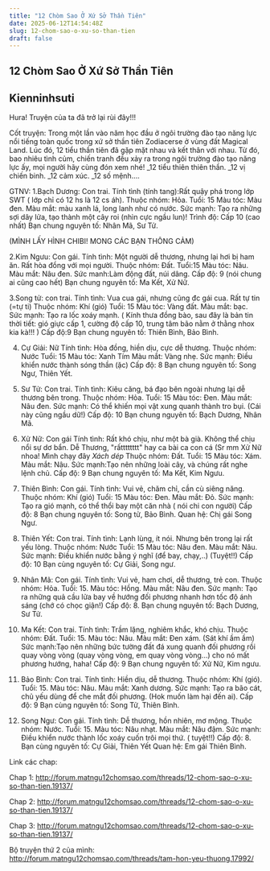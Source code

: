 ```yaml
---
title: "12 Chòm Sao Ở Xứ Sở Thần Tiên"
date: 2025-06-12T14:54:48Z
slug: 12-chom-sao-o-xu-so-than-tien
draft: false
---
```


## 12 Chòm Sao Ở Xứ Sở Thần Tiên

## Kienninhsuti

Hura! Truyện của ta đã trở lại rùi đây!!!
 
 
 
Cốt truyện:
Trong một lần vào năm học đầu ở ngôi trường đào tạo năng lực nổi tiếng toàn quốc trong xứ sở thần tiên Zodiacerse ở vùng đất Magical Land. Lúc đó, 12 tiểu thần tiên đã gặp mặt nhau và kết thân với nhau. Từ đó, bao nhiêu tình củm, chiến tranh đều xảy ra trong ngôi trường đào tạo năng lực ấy, mọi người hãy cùng đón xem nhé!
_12 tiểu thiên thiên thần.
_12 vị chiến binh.
_12 cảm xúc.
_12 số mệnh....
 
 
 
 
 
GTNV:
1.Bạch Dương: Con trai.
Tính tình (tính tang):Rất quậy phá trong lớp SWT ( lớp chỉ có 12 hs là 12 cs áh).
Thuộc nhóm: Hỏa.
Tuổi: 15
Màu tóc: Màu đen.
Màu mắt: màu xanh lá, long lanh như có nước.
Sức mạnh: Tạo ra những sợi dây lửa, tạo thành một cây roi (nhìn cực ngầu lun)!
Trình độ: Cấp 10 (cao nhất)
Bạn chung nguyên tố: Nhân Mã, Sư Tử.
 
 

 
(MÌNH LẤY HÌNH CHIBI! MONG CÁC BẠN THÔNG CẢM)
 
 
2.Kim Ngưu: Con gái.
Tính tình: Một người dễ thương, nhưng lại hơi bị ham ăn. Rất hòa đồng với mọi người.
Thuộc nhóm: Đất.
Tuổi:15
Màu tóc: Nâu.
Màu mắt: Nâu đen.
Sức manh:Làm động đất, núi dâng.
Cấp độ: 9 (nói chung ai cũng cao hết)
Bạn chung nguyên tố: Ma Kết, Xử Nữ.
 

 
 
3.Song tử: con trai.
Tính tình: Vua cua gái, nhưng cũng đc gái cua. Rất tự tin (=tự ti)
Thuộc nhóm: Khí (gió)
Tuổi: 15
Màu tóc: Vàng đất.
Màu mắt: bạc.
Sức mạnh: Tạo ra lốc xoáy mạnh. ( Kính thưa đồng bào, sau đây là bản tin thời tiết: gió giực cấp 1, cường độ cấp 10, trung tâm bão nằm ở thằng nhox kia kà!!!  )
Cấp độ:9
Bạn chung nguyên tố: Thiên Bình, Bảo Bình.
 

 
4. Cự Giải: Nữ
Tính tình: Hòa đồng, hiền dịu, cực dễ thương.
Thuộc nhóm: Nước
Tuổi: 15
Màu tóc: Xanh Tím
Màu mắt: Vàng nhẹ.
Sức mạnh: Điều khiển nước thành sóng thần (ặc)
Cấp độ: 8
Bạn chung nguyên tố: Song Ngư, Thiên Yết.
 
 

 
5. Sư Tử: Con trai.
Tính tình: Kiêu căng, bá đạo bên ngoài nhưng lại dễ thương bên trong.
Thuộc nhóm: Hỏa.
Tuổi: 15
Màu tóc: Đen.
Màu mắt: Nâu đen.
Sức mạnh: Có thể khiến mọi vật xung quanh thành tro bụi. (Cái này cũng ngầu dữ!)
Cấp độ: 10
Bạn chung nguyên tố: Bạch Dương, Nhân Mã.
 

 
6. Xử Nữ: Con gái
Tính tình: Rất khó chịu, như một bà già. Không thể chịu nổi sự dơ bẩn. Dễ Thương, "rấtttttttt" hay ca bài ca con cá (Sr mm Xử Nữ nhoa! Mình chạy đây *Xách dép*
Thuộc nhóm: Đất.
Tuổi: 15
Màu tóc: Xám.
Màu mắt: Nâu.
Sức mạnh:Tạo nên những loài cây, và chúng rất nghe lệnh chủ.
Cấp độ: 9
Bạn chung nguyên tố: Ma Kết, Kim Ngưu.
 

 
 
 
7. Thiên Bình: Con gái.
Tính tình: Vui vẻ, chăm chỉ, cần cù siêng năng.
Thuộc nhóm: Khí (gió)
Tuổi: 15
Màu tóc: Đen.
Màu mắt: Đỏ.
Sức mạnh: Tạo ra gió mạnh, có thể thổi bay một căn nhà ( nói chi con người)
Cấp độ: 8
Bạn chung nguyên tố: Song tử, Bảo Bình.
Quan hệ: Chị gái Song Ngư.

 
 
8. Thiên Yết: Con trai.
Tính tình: Lạnh lùng, ít nói. Nhưng bên trong lại rất yếu lòng.
Thuộc nhóm: Nước
Tuổi: 15
Màu tóc: Nâu đen.
Màu mắt: Nâu.
Sức mạnh: Điều khiển nước bằng ý nghĩ (để bay, chạy,..) (Tuyệt!!)
Cấp độ: 10
Bạn cùng nguyên tố: Cự Giải, Song ngư.
 

 
 
9. Nhân Mã: Con gái.
Tính tình: Vui vẻ, ham chơi, dễ thương, trẻ con.
Thuộc nhóm: Hỏa.
Tuổi: 15.
Màu tóc: Hồng.
Màu mắt: Nâu đen.
Sức mạnh: Tạo ra những quả cầu lửa bay về hướng đối phương nhanh hơn tốc độ ánh sáng (chớ có chọc giận!)
Cấp độ: 8.
Bạn chung nguyên tố: Bạch Dương, Sư Tử.
 

 
 
10. Ma Kết: Con trai.
Tính tình: Trầm lặng, nghiêm khắc, khó chịu.
Thuộc nhóm: Đất.
Tuổi: 15.
Màu tóc: Nâu.
Màu mắt: Đen xám. (Sát khí ầm ầm)
Sức mạnh:Tạo nên những bức tường đất đá xung quanh đối phương rồi quay vòng vòng (quay vòng vòng, em quay vòng vòng...) cho nó mất phương hướng, haha!
Cấp độ: 9
Bạn chung nguyên tố: Xử Nữ, Kim ngưu.
 

 
 
11. Bảo Bình: Con trai.
Tính tình: Hiền dịu, dễ thương.
Thuộc nhóm: Khí (gió).
Tuổi: 15.
Màu tóc: Nâu.
Màu mắt: Xanh dương.
Sức mạnh: Tạo ra bão cát, chủ yếu dùng để che mắt đối phương. (Hok muốn làm hại đến ai).
Cấp độ: 9
Bạn cùng nguyên tố: Song Tử, Thiên Bình.
 
 
 

 
 
12. Song Ngư: Con gái.
Tính tình: Dễ thương, hồn nhiên, mơ mộng.
Thuộc nhóm: Nước.
Tuổi: 15.
Màu tóc: Nâu nhạt.
Màu mắt: Nâu đậm.
Sức mạnh: Điều khiển nước thành lốc xoáy cuốn trôi mọi thứ. ( tuyệt!!)
Cấp độ: 8.
Bạn cùng nguyên tố: Cự Giải, Thiên Yết
Quan hệ: Em gái Thiên Bình.
 
 
 
 Link các chap: 
 
 
 Chap 1: http://forum.matngu12chomsao.com/threads/12-chom-sao-o-xu-so-than-tien.19137/
 
Chap 2: http://forum.matngu12chomsao.com/threads/12-chom-sao-o-xu-so-than-tien.19137/
 
Chap 3: http://forum.matngu12chomsao.com/threads/12-chom-sao-o-xu-so-than-tien.19137/
 
 
 
 
Bộ truyện thứ 2 của mình: http://forum.matngu12chomsao.com/threads/tam-hon-yeu-thuong.17992/